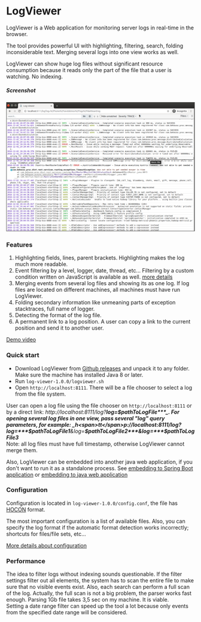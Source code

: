 # LogViewer

LogViewer is a Web application for monitoring server logs in real-time in the browser.

The tool provides powerful UI with highlighting, filtering, search, folding inconsiderable text. Merging several logs into one view works as well.
 
LogViewer can show huge log files without significant resource consumption because it reads only the part of the file that a user is watching.
No indexing.

##### Screenshot
![](_docs/screenshot.png)

### Features

1. Highlighting fields, lines, parent brackets. Highlighting makes the log much more readable.
1. Event filtering by a level, logger, date, thread, etc... Filtering by a custom condition written on JavaScript is available as well.
   [more details](_docs/filters.md)
1. Merging events from several log files and showing its as one log. If log files are located on different
machines, all machines must have run LogViewer.
1. Folding secondary information like unmeaning parts of exception stacktraces, full name of logger.
1. Detecting the format of the log file.
1. A permanent link to a log position. A user can copy a link to the current position and send it to another user.

[Demo video](https://www.youtube.com/watch?v=zY8b9ACenQo)

### Quick start

- Download LogViewer from [Github releases](https://github.com/sevdokimov/log-viewer/releases) and unpack it to any folder.
  Make sure the machine has installed Java 8 or later.
- Run `log-viewer-1.0.0/logviewer.sh`
- Open `http://localhost:8111`. There will be a file chooser to select a log from the file system.

User can open a log file using the file chooser on `http://localhost:8111` or by a direct link: _h<span>t</span>tp://localhost:8111/log?***log=$pathToLogFile***_. For opening several log files in one view, 
pass several "log" query parameters, for example: _h<span>tt</span>p://localhost:8111/log?log=***$pathToLogFile1***&log=***$pathToLogFile2***&log=***$pathToLogFile3***_<br>
Note: all log files must have full timestamp, otherwise LogViewer cannot merge them.

Also, LogViewer can be embedded into another java web application, if you don't want to run it as a standalone process.
See [embedding to Spring Boot application](_docs/embadded-spring-boot.md) or [embedding to java web application](_docs/embadded.md)

### Configuration

Configuration is located in `log-viewer-1.0.0/config.conf`, the file has [HOCON](https://github.com/lightbend/config)
format. 

The most important configuration is a list of available files. Also, you can specify the log format if the automatic format 
detection works incorrectly; shortcuts for files/file sets, etc...

[More details about configuration](_docs/configuration.md)

### Performance
The idea to filter logs without indexing sounds questionable. If the filter settings filter out all elements,
the system has to scan the entire file to make sure that no visible events exist. Also, each search can perform a full scan of the log.
Actually, the full scan is not a big problem, the parser works fast enough. Parsing 1Gb file takes 3,5 sec on my machine. It is viable.<br>
Setting a date range filter can speed up the tool a lot because only events from the specified date range will be considered.